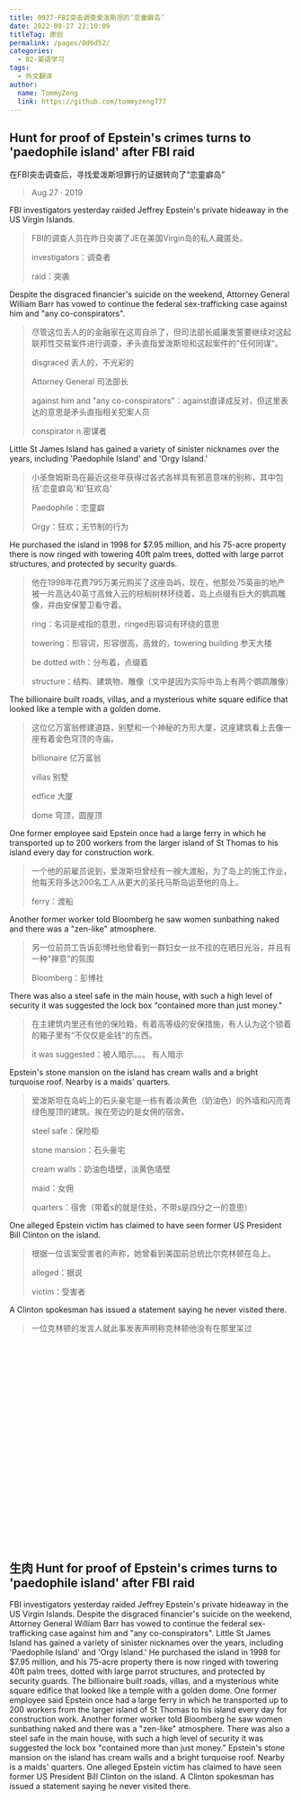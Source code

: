 ```yaml
---
title: 0927-FBI突击调查爱泼斯坦的‘恋童癖岛’
date: 2022-09-27 22:10:09
titleTag: 原创
permalink: /pages/0d6d52/
categories:
  - 02-英语学习
tags:
  - 外文翻译
author: 
  name: TommyZeng
  link: https://github.com/tommyzeng777
---
```

## Hunt for proof of Epstein's crimes turns to 'paedophile island' after FBI raid
在FBI突击调查后，寻找爱泼斯坦罪行的证据转向了“恋童癖岛”
>Aug.27 · 2019 

FBI investigators yesterday raided Jeffrey Epstein's private hideaway in the US Virgin Islands.
>FBI的调查人员在昨日突袭了JE在美国Virgin岛的私人藏匿处。
>
>investigators：调查者
>
>raid：突袭

<!-- more -->

Despite the disgraced financier's suicide on the weekend, Attorney General William Barr has vowed to continue the federal sex-trafficking case against him and "any co-conspirators".
>尽管这位丢人的的金融家在这周自杀了，但司法部长威廉发誓要继续对这起联邦性交易案件进行调查，矛头直指爱泼斯坦和这起案件的"任何同谋"。
>
>disgraced 丢人的，不光彩的
>
>Attorney General 司法部长
>
>against him and "any co-conspirators"：against直译成反对，但这里表达的意思是矛头直指相关犯案人员
>
>conspirator n.密谋者



Little St James Island has gained a variety of sinister nicknames over the years, including 'Paedophile Island' and 'Orgy Island.'
>小圣詹姆斯岛在最近这些年获得过各式各样具有邪恶意味的别称，其中包括'恋童癖岛'和'狂欢岛'
>
>Paedophile：恋童癖
>
>Orgy：狂欢；无节制的行为




He purchased the island in 1998 for $7.95 million, and his 75-acre property there is now ringed with towering 40ft palm trees, dotted with large parrot structures, and protected by security guards.
>他在1998年花费795万美元购买了这座岛屿，现在，他那处75英亩的地产被一片高达40英寸高耸入云的棕榈树林环绕着，岛上点缀有巨大的鹦鹉雕像，并由安保警卫看守着。
>
>ring：名词是戒指的意思，ringed形容词有环绕的意思
>
>towering：形容词，形容很高，高耸的，towering building 参天大楼
>
>be dotted with：分布着，点缀着
>
>structure：结构、建筑物、雕像（文中是因为实际中岛上有两个鹦鹉雕像）


The billionaire built roads, villas, and a mysterious white square edifice that looked like a temple with a golden dome.
>这位亿万富翁修建道路，别墅和一个神秘的方形大厦，这座建筑看上去像一座有着金色穹顶的寺庙。
>
>billionaire 亿万富翁
>
>villas 别墅
>
>edfice 大厦
>
>dome 穹顶，圆屋顶



One former employee said Epstein once had a large ferry in which he transported up to 200 workers from the larger island of St Thomas to his island every day for construction work.
>一个他的前雇员说到，爱泼斯坦曾经有一艘大渡船，为了岛上的施工作业，他每天将多达200名工人从更大的圣托马斯岛运至他的岛上。
>
>ferry：渡船


Another former worker told Bloomberg he saw women sunbathing naked and there was a "zen-like" atmosphere.
>另一位前员工告诉彭博社他曾看到一群妇女一丝不挂的在晒日光浴，并且有一种"禅意"的氛围
>
>Bloomberg：彭博社


There was also a steel safe in the main house, with such a high level of security it was suggested the lock box "contained more than just money."
>在主建筑内里还有他的保险箱，有着高等级的安保措施，有人认为这个锁着的箱子里有“不仅仅是金钱”的东西。
>
>it was suggested：被人暗示。。。 有人暗示


Epstein's stone mansion on the island has cream walls and a bright turquoise roof. Nearby is a maids' quarters.
>爱泼斯坦在岛屿上的石头豪宅是一栋有着淡黄色（奶油色）的外墙和闪亮青绿色屋顶的建筑。挨在旁边的是女佣的宿舍。
>
>steel safe：保险柜
>
>stone mansion：石头豪宅
>
>cream walls：奶油色墙壁，淡黄色墙壁
>
>maid：女佣
>
>quarters：宿舍（带着s的就是住处，不带s是四分之一的意思）


One alleged Epstein victim has claimed to have seen former US President Bill Clinton on the island.
>根据一位该案受害者的声称，她曾看到美国前总统比尔克林顿在岛上。
>
>alleged：据说
>
>victim：受害者

A Clinton spokesman has issued a statement saying he never visited there.
>一位克林顿的发言人就此事发表声明称克林顿他没有在那里呆过






<br><br><br><br><br><br><br><br><br><br><br><br><br><br><br><br><br><br><br><br><br>


## 生肉 Hunt for proof of Epstein's crimes turns to 'paedophile island' after FBI raid

FBI investigators yesterday raided Jeffrey Epstein's private hideaway in the US Virgin Islands.
Despite the disgraced financier's suicide on the weekend, Attorney General William Barr has vowed to continue the federal sex-trafficking case against him and "any co-conspirators".
Little St James Island has gained a variety of sinister nicknames over the years, including 'Paedophile Island' and 'Orgy Island.'
He purchased the island in 1998 for $7.95 million, and his 75-acre property there is now ringed with towering 40ft palm trees, dotted with large parrot structures, and protected by security guards.
The billionaire built roads, villas, and a mysterious white square edifice that looked like a temple with a golden dome.
One former employee said Epstein once had a large ferry in which he transported up to 200 workers from the larger island of St Thomas to his island every day for construction work.
Another former worker told Bloomberg he saw women sunbathing naked and there was a "zen-like" atmosphere.
There was also a steel safe in the main house, with such a high level of security it was suggested the lock box "contained more than just money."
Epstein's stone mansion on the island has cream walls and a bright turquoise roof. Nearby is a maids' quarters.
One alleged Epstein victim has claimed to have seen former US President Bill Clinton on the island.
A Clinton spokesman has issued a statement saying he never visited there.

